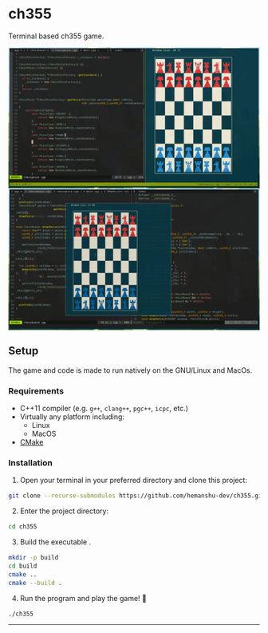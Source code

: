 # ch355

Terminal based ch355 game.

<p align="center">
    <img align="center" alt="ch355" src="assets/ChessBoard.png"></img>
    <img align="center" alt="ch355" src="assets/ChessBoard2.png"></img>
</p>

## Setup

The game and code is made to run natively on the GNU/Linux and MacOs.

### Requirements

* C++11 compiler (e.g. `g++`, `clang++`, `pgc++`, `icpc`, etc.)
* Virtually any platform including:
  * Linux
  * MacOS
* [CMake](https://cmake.org/) 

### Installation

1. Open your terminal in your preferred directory and clone this project:
```sh
git clone --recurse-submodules https://github.com/hemanshu-dev/ch355.git
```
2. Enter the project directory:
```sh
cd ch355
```
3. Build the executable .
```sh
mkdir -p build
cd build
cmake ..
cmake --build .
```
4. Run the program and play the game! :tada:
```sh
./ch355
```
---
